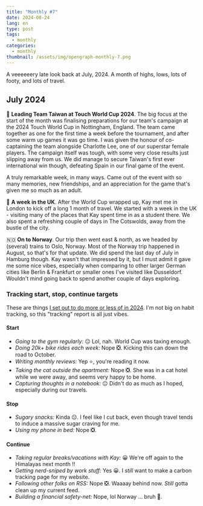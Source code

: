 ```yaml
---
title: "Monthly #7"
date: 2024-08-24
lang: en
type: post
tags:
  - monthly
categories:
  - monthly
thumbnail: /assets/img/opengraph-monthly-7.png
---
```


A veeeeeery late look back at July, 2024. A month of highs, lows, lots of footy, and lots of travel.

## July 2024

🏉 **Leading Team Taiwan at Touch World Cup 2024**. The big focus at the start of the month was finalising preparations for our team's campaign at the 2024 Touch World Cup in Nottingham, England. The team came together as one for the first time a week before the tournament, and after some warm up games it was go time. I was given the honour of co-captaining the team alongside Charlotte Lee, one of our superstar female players. The campaign itself was tough, with some very close results just slipping away from us. We did manage to secure Taiwan's first ever international win though, defeating Spain in our final game of the event.

A truly remarkable week, in many ways. Came out of the event with so many memories, new friendships, and an appreciation for the game that's given me so much as an adult.

🍵 **A week in the UK**. After the World Cup wrapped up, Kay met me in London to kick off a long 1 month of travel. We started with a week in the UK - visiting many of the places that Kay spent time in as a student there. We also spent a refreshing couple of days in The Cotswolds, away from the bustle of the city.

🇳🇴 **On to Norway**. Our trip then went east & north, as we headed by (several) trains to Oslo, Norway. Most of the Norway trip happened in August, so that's for that update. We did spend the last day of July in Hamburg though. Kay wasn't that impressed by it, but I must admit it gave me some nice vibes, especially when comparing to other larger German cities like Berlin & Frankfurt or smaller ones I've visited like Dusseldorf. Wouldn't mind going back to spend another couple of days exploring.

### Tracking start, stop, continue targets

These are things [I set out to do more or less of in 2024](https://qt.fershad.com/writing/start-stop-continue-2024/). I'm not big on habit tracking, so this "tracking" report is all just vibes.

#### **Start**

- _Going to the gym regularly:_ 😐 Lol, nah. World Cup was taxing enough.
- _Doing 20k+ bike rides each week:_ Nope ❎. Kicking this can down the road to October.
- _Writing monthly reviews:_ Yep ⭐, you're reading it now.
- _Taking the cat outside the apartment:_ Nope ❎. She was in a cat hotel while we were away, and seems very happy to be home.
- _Capturing thoughts in a notebook:_ 😐 Didn't do as much as I hoped, especially during our travels.

#### **Stop**

- _Sugary snacks:_ Kinda 😐. I feel like I cut back, even though travel tends to induce a massive sugar craving for me.
- _Using my phone in bed:_ Nope ❎.

#### **Continue**

- _Taking regular breaks/vacations with Kay:_ 😀 We're off again to the Himalayas next month !!
- _Getting nerd-sniped by work stuff:_ Yes 😀. I _still_ want to make a carbon tracking page for my website.
- _Following other folks on RSS:_ Nope ❎. Waaaay behind now. _Still_ gotta clean up my current feed.
- _Building a financial safety-net:_ Nope, lol Norway ... bruh 🙁.
